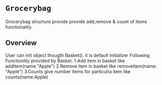 # ``Grocerybag``

Grocerybag structure provide provide add,remove & count of items functionality.

## Overview

User can init object thougth Basket(). it is default initializer 
Following Functionlity provided by Basket.
1.Add item in basket like addItem(name:"Apple")
2.Remove item in basket like removeItem(name: "Apple")
3.Counts give number items for particulra item like counts(name:Apple)

